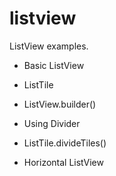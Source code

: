 # listview

ListView examples.

* Basic ListView

* ListTile

* ListView.builder()

* Using Divider

* ListTile.divideTiles()

* Horizontal ListView
